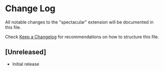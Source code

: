 # Change Log
All notable changes to the "spectacular" extension will be documented in this file.

Check [Keep a Changelog](http://keepachangelog.com/) for recommendations on how to structure this file.

## [Unreleased]
- Initial release
